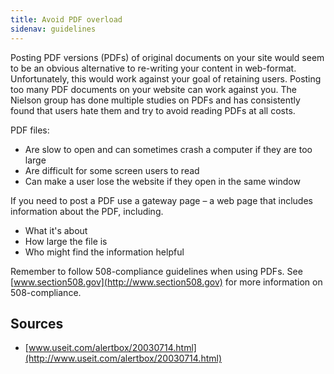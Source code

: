```yaml
---
title: Avoid PDF overload
sidenav: guidelines
---
```


Posting PDF versions (PDFs) of original documents on your site would seem to be an obvious alternative to re-writing your content in web-format. Unfortunately, this would work against your goal of retaining users. Posting too many PDF documents on your website can work against you. The Nielson group has done multiple studies on PDFs and has consistently found that users hate them and try to avoid reading PDFs at all costs.

PDF files:

- Are slow to open and can sometimes crash a computer if they are too large
- Are difficult for some screen users to read
- Can make a user lose the website if they open in the same window

If you need to post a PDF use a gateway page – a web page that includes information about the PDF, including.

- What it's about
- How large the file is
- Who might find the information helpful

Remember to follow 508-compliance guidelines when using PDFs. See [www.section508.gov](http://www.section508.gov) for more information on 508-compliance.

## Sources

- [www.useit.com/alertbox/20030714.html](http://www.useit.com/alertbox/20030714.html)
